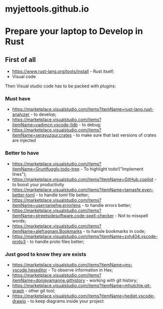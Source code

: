 # myjettools.github.io


# Prepare your laptop to Develop in Rust

## First of all

* https://www.rust-lang.org/tools/install - Rust itself;
* Visual code

Then Visual studio code has to be packed with plugins:
### Must have
* https://marketplace.visualstudio.com/items?itemName=rust-lang.rust-analyzer - to develop;
* https://marketplace.visualstudio.com/items?itemName=vadimcn.vscode-lldb - to debug;
* https://marketplace.visualstudio.com/items?itemName=serayuzgur.crates - to make sure that last versions of crates are injected

### Better to have
* https://marketplace.visualstudio.com/items?itemName=Gruntfuggly.todo-tree - To highlight todo!("Implement lines");
* https://marketplace.visualstudio.com/items?itemName=GitHub.copilot - to boost your productivity
* https://marketplace.visualstudio.com/items?itemName=tamasfe.even-better-toml - to handle toml file better;
* https://marketplace.visualstudio.com/items?itemName=usernamehw.errorlens - to handle errors better;
* https://marketplace.visualstudio.com/items?itemName=streetsidesoftware.code-spell-checker - Not to misspell words;
* https://marketplace.visualstudio.com/items?itemName=alefragnani.Bookmarks - to hansle bookmarks in code;
* https://marketplace.visualstudio.com/items?itemName=zxh404.vscode-proto3 - to handle proto files better;



### Just good to know they are exists
* https://marketplace.visualstudio.com/items?itemName=ms-vscode.hexeditor - To observe information in Hex;
* https://marketplace.visualstudio.com/items?itemName=donjayamanne.githistory - working with git history;
* https://marketplace.visualstudio.com/items?itemName=mhutchie.git-graph - other git tool;
* https://marketplace.visualstudio.com/items?itemName=hediet.vscode-drawio - to keep diagrams inside your project
